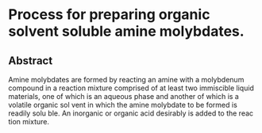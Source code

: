 # Process for preparing organic solvent soluble amine molybdates.

## Abstract
Amine molybdates are formed by reacting an amine with a molybdenum compound in a reaction mixture comprised of at least two immiscible liquid materials, one of which is an aqueous phase and another of which is a volatile organic sol vent in which the amine molybdate to be formed is readily solu ble. An inorganic or organic acid desirably is added to the reac tion mixture.